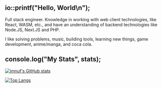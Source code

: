 ## io::printf("Hello, World\n");

Full stack engineer. Knowledge in working with web client technologies, like React, WASM, etc., and have an understanding of backend technologies like Node.JS, Next.JS and PHP.

I like solving problems, music, building tools, learning new things, game development, anime/manga, and coca cola.


## console.log("My Stats", stats);

[![jmnuf's GitHub stats](https://github-readme-stats.vercel.app/api/top-langs?username=jmnuf&theme=tokyonight&show_icons=true)](https://github.com/jmnuf)

[![Top Langs](https://github-readme-stats.vercel.app/api?username=jmnuf&theme=tokyonight&show_icons=true)](https://github.com/jmnuf)


<!---
jmnuf/jmnuf is a ✨ special ✨ repository because its `README.md` (this file) appears on your GitHub profile.
You can click the Preview link to take a look at your changes.
--->
